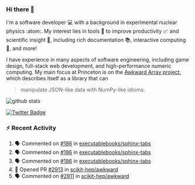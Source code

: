 ### Hi there 👋 

I'm a software developer 💻 with a background in experimental nuclear physics :atom:. My interest lies in tools :wrench: to improve productivity :chart_with_upwards_trend: and scientific insight :telescope:, including rich documentation 📚, interactive computing 🧮, and more! 

I have experience in many aspects of software engineering, including game design, full-stack web development, and high-performance numeric computing. My main focus at Princeton is on the [Awkward Array project](awkward-array.org/), which describes itself as a library that can 
> manipulate JSON-like data with NumPy-like idioms.

![github stats](https://github-readme-stats.vercel.app/api?username=agoose77&show_icons=true&hide_rank=true&hide_title=true&bg_color=30,e76445,904e95&text_color=efe3ec&icon_color=efe3ec)
<!--
**agoose77/agoose77** is a ✨ _special_ ✨ repository because its `README.md` (this file) appears on your GitHub profile.

Here are some ideas to get you started:

- 🔭 I’m currently working on ...
- 🌱 I’m currently learning ...
- 👯 I’m looking to collaborate on ...
- 🤔 I’m looking for help with ...
- 💬 Ask me about ...
- 📫 How to reach me: ...
- 😄 Pronouns: ...
- ⚡ Fun fact: ...
-->

[![Twitter Badge](https://img.shields.io/twitter/follow/agoose77?style=flat-square&logo=Twitter&logoColor=white&color=cornflowerblue)](https://twitter.com/agoose77)

### :zap: Recent Activity

<!--START_SECTION:activity-->
1. 🗣 Commented on [#186](https://github.com/executablebooks/sphinx-tabs/pull/186#issuecomment-1867456887) in [executablebooks/sphinx-tabs](https://github.com/executablebooks/sphinx-tabs)
2. 🗣 Commented on [#186](https://github.com/executablebooks/sphinx-tabs/pull/186#issuecomment-1867031856) in [executablebooks/sphinx-tabs](https://github.com/executablebooks/sphinx-tabs)
3. 🗣 Commented on [#186](https://github.com/executablebooks/sphinx-tabs/pull/186#issuecomment-1866867621) in [executablebooks/sphinx-tabs](https://github.com/executablebooks/sphinx-tabs)
4. 💪 Opened PR [#2913](https://github.com/scikit-hep/awkward/pull/2913) in [scikit-hep/awkward](https://github.com/scikit-hep/awkward)
5. 🗣 Commented on [#2911](https://github.com/scikit-hep/awkward/issues/2911#issuecomment-1865440604) in [scikit-hep/awkward](https://github.com/scikit-hep/awkward)
<!--END_SECTION:activity-->
